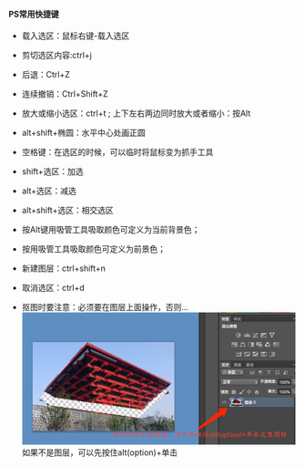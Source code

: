 #### PS常用快捷键
* 载入选区：鼠标右键-载入选区
* 剪切选区内容:ctrl+j
* 后退：Ctrl+Z
* 连续撤销：Ctrl+Shift+Z
* 放大或缩小选区：ctrl+t ;   上下左右两边同时放大或者缩小：按Alt
* alt+shift+椭圆：水平中心处画正圆
* 空格键：在选区的时候，可以临时将鼠标变为抓手工具
* shift+选区：加选
* alt+选区：减选
* alt+shift+选区：相交选区
* 按Alt键用吸管工具吸取颜色可定义为当前背景色；
* 按用吸管工具吸取颜色可定义为前景色；
* 新建图层：ctrl+shift+n
* 取消选区：ctrl+d


* 抠图时要注意：必须要在图层上面操作，否则...
![](img/036.png) 如果不是图层，可以先按住alt(option)+单击

